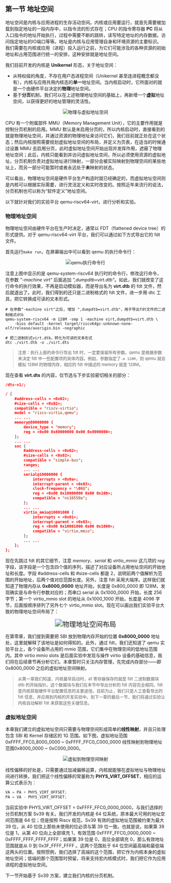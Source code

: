 ## 第一节 地址空间



地址空间是内核与应用进程的生存活动空间。内核或应用要运行，就首先需要被加载到指定地址的一段内存中，以指令流的形式存在；CPU 的指令寄存器 **PC** 将从入口指令的地址开始执行，过程中需要不断的跳转，读写特定地址的内存数据，访问指定地址的IO端口等等。地址是内核与应用管理自身和环境资源的主要标识。我们需要在内核或应用（进程）投入运行之前，为它们可能涉及的各种资源的初始地址和占用范围进行统一的安排，这种安排就是地址空间。

我们目前开发的内核是 **Unikernel** 形态，关于地址空间：

* 从特权级的角度，不存在用户态进程空间（Unikernel 甚至连进程概念都没有），内核与应用共用内核态的**单一**地址空间。当内核启动时，它所面对的就是一个由硬件平台决定的**物理**地址空间。
* 基于**分页**机制，我们可以在上述物理地址空间的基础上，再新增一个**虚拟**地址空间，以获得更好的地址管理的灵活性。



<div style="text-align:center">
   <img src=".\img\物理与虚拟地址空间.svg" alt="物理与虚拟地址空间" style="zoom:100%"/>
</div>



CPU 有一个附属部件 MMU（Memory Management Unit），它的主要作用就是控制分页机制的启用。MMU 默认是未启用分页的，所以内核启动时，直接看到的就是物理地址空间，并通过资源的物理地址来访问它们，我们目前就正处在这个状态；然后内核按照需要规划虚拟地址空间的布局，并定义为页表，在适当的时候通过设置 MMU 去启用分页，此时虚拟地址空间开始出现并发挥作用，遮蔽了物理地址空间；此后，内核只能看到并访问虚拟地址空间，所以必须使用资源的虚拟地址，分页机制负责对虚拟地址进行映射，一部分会被实际映射到物理空间的某些地址上，而另一部分可能暂时或者永远处于**未**映射的状态。

可以看出，物理地址空间是硬件平台生产构造时就已经确定的，而虚拟地址空间则是内核可以根据实际需要，进行灵活定义和实时改变的。按照近年来流行的说法，分页机制也可以称为“软件定义”地址空间。

以下就针对我们的实验平台 qemu-riscv64-virt，进行分析和实验。



### 物理地址空间

物理地址空间由硬件平台在生产时决定，通常以 FDT（flattened device tree）的形式提供。对于 qemu-riscv64-virt 平台，我们可以通过如下方式导出它的 fdt 文件。

首先运行`make run`，在屏幕输出中可以看到 qemu 的执行命令行：

<div style="text-align:center">
   <img src=".\img\qemu执行命令行.png" alt="qemu执行命令行" style="zoom:100%"/>
</div>

注意上图中显示的是 qemu-system-riscv64 执行时的命令行，修改这行命令，在参数 *"-machine virt"* 后面追加 *",dumpdtb=virt.dtb"*。如此，我们就改变了这行命令的执行效果，不再是启动模拟器，而是导出名为 **virt.dtb** 的 fdt 文件，然后就退出了。此时，我们得到的还只是二进制格式的 fdt 文件，进一步用 dtc 工具，把它转换成可读的文本形式。

```shell
# 在参数"-machine virt"之后, 增加 ",dumpdtb=virt.dtb"，用于导出fdt文件的二进制格式dtb
qemu-system-riscv64 -m 128M -smp 1 -machine virt,dumpdtb=virt.dtb \
	-bios default -kernel target/riscv64gc-unknown-none-elf/release/axorigin.bin -nographic

# 把二进制形式virt.dtb，转化为可读的文本形式
dtc ./virt.dtb -o ./virt.dts
```

> <font size=2>注意：执行上面的命令行导出 fdt 时，一定要保留所有参数。qemu 是根据参数来决定 fdt 中一些配置项的具体内容。例如，参数指定了`-m 128M`，则 qemu 就会模拟 128M 的物理内存，相应的 fdt 中描述的 memory 就是 128M。</font>

现在查看 **virt.dts** 的内容，仅节选与下步实验密切相关的部分：

```json
/dts-v1/;

/ {
    #address-cells = <0x02>;
    #size-cells = <0x02>;
    compatible = "riscv-virtio";
    model = "riscv-virtio,qemu";
	... ...
    memory@80000000 {
        device_type = "memory";
        reg = <0x00 0x80000000 0x00 0x8000000>;
    };
    ... ...
    soc {
        #address-cells = <0x02>;
        #size-cells = <0x02>;
        compatible = "simple-bus";
        ranges;
  		... ...
        serial@10000000 {
            interrupts = <0x0a>;
            interrupt-parent = <0x03>;
            clock-frequency = "\08@";
            reg = <0x00 0x10000000 0x00 0x100>;
            compatible = "ns16550a";
        };
		... ...
        virtio_mmio@10001000 {
            interrupts = <0x01>;
            interrupt-parent = <0x03>;
            reg = <0x00 0x10001000 0x00 0x1000>;
            compatible = "virtio,mmio";
        };
        ... ...
    };
};
```

现在先跳过 fdt 的其它细节，注意 *memory*、*serial* 和 *virtio_mmio* 这几项的 *reg* 字段，该字段是一个包含四个值的序列，描述了对应设备所占用地址空间的开始地址和长度。字段 #address-cells 和 #size-cells 都是 2，说明前两个值解析为范围的开始地址，后两个值对应范围长度。另外，注意 fdt 采用大端序。这样我们就知道了物理内存从 **0x8000_0000** 地址开始，长度是 0x800_0000 即 128M，发现确实是与命令行参数对应的；而串口 serial 从 0x1000_0000 开始，长度 256 字节；第一个 virtio_mmio slot 的地址从 0x1000_1000 开始，长度是 4096 字节，后面按顺序排列了另外七个 virtio_mmio slot。现在可以画出我们实验平台大致的物理地址空间布局了：

<div style="text-align:center">
   <img src=".\img\物理地址空间布局.svg" alt="物理地址空间布局" style="zoom:150%"/>
</div>



在第零章，我们提到需要把 SBI 放到物理内存开始的位置 **0x8000_0000** 地址处，这里就解释了该地址是如何得知的。此外，通过 fdt，我们还知道了 qemu 实验平台上，各个设备所占用的 mmio 范围，它们集中在物理空间的低地址范围内。其中 virtio mmio slots 是后面实验中发现与操作 virtio 设备的基础信息，我们将在后续章节再分析它们。本章暂时只关注内存管理，先完成内存部分——即 0x8000_0000 之后的虚拟地址空间映射。

> <font size=2>从第一章我们知道，内核最早启动时，a1 寄存器保存的就是 fdt 二进制数据块 dtb 的开始指针。这个数据块与我们在本节中导出分析的 fdt 内容完全相同。fdt 是内核获取硬件平台配置信息的主要途径。目前为止，我们只是人工查看导出的 fdt 信息，并应用到内核的开发实验中。到下一章的最后一节，我们将通过实验让内核自动解析 fdt 来获取这些关键信息。</font>



### 虚拟地址空间

本章我们建立的虚拟地址空间只需要与物理空间形成简单的**线性映射**，并且只处理包含 SBI 和 Kernel 存储区的 1G 范围。如下图，虚拟地址范围 0xFFFF_FFC0_8000_0000 ~ 0xFFFF_FFC0_C000_0000 线性映射到物理地址范围0x8000_0000 ~ 0xC000_0000。

<div style="text-align:center">
   <img src=".\img\虚拟到物理空间映射.svg" alt="虚拟到物理空间映射" style="zoom:100%"/>
</div>


线性偏移的好处是，只需要通过加减偏移运算，内核就能够在虚拟地址与物理地址间进行转换，我们把这个线性偏移的常量称为 **PHYS_VIRT_OFFSET**，相应的运算公式表示为：

```js
VA = PA + PHYS_VIRT_OFFSET;
PA = VA - PHYS_VIRT_OFFSET;
```

当前实验中 PHYS_VIRT_OFFSET = 0xFFFF_FFC0_0000_0000，与我们选择的分页机制方案 Sv39 有关。我们开发的内核是 64 位系统，原本最大可用的地址空间范围是 64 位；但是按照 Riscv 规范，Sv39 有效的虚拟地址范围被约束为最大 39 位，从 40 位往上那些未使用的位必须与第 39 位一致。也就是说，如果第 39 位是 1，从第 40 位向上全部填充 1，有效范围 0xFFFF_FFC0_0000_0000 ~ 0xFFFF_FFFF_FFFF_FFFF；如果第 39 位是 0，高位全部填充 0，那么有效地址范围就是从 0 到 0x3F_FFFF_FFFF 。这两个范围处于 64 位空间最高端和最低端这两头的位置。按照惯例，我们选择了高端的这个范围，把它作为内核本身的虚拟地址空间；低端的那个范围暂时预留，将来支持宏内核模式时，我们把它作为应用进程的虚拟地址空间。

下一节开始基于 Sv39 方案，建立我们内核的分页机制。
